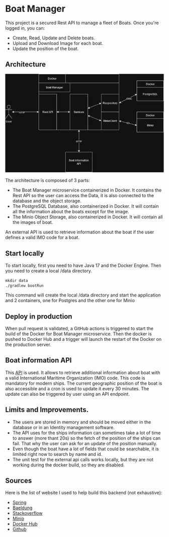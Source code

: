 # Boat Manager

This project is a secured Rest API to manage a fleet of Boats.
Once you're logged in, you can:

- Create, Read, Update and Delete boats.
- Upload and Download Image for each boat.
- Update the position of the boat.

## Architecture

![architecture](architecture.png)

The architecture is composed of 3 parts:

- The Boat Manager microservice containerized in Docker. It contains the Rest API so the user can access the Data, it is
  also connected to the database and the object storage.
- The PostgreSQL Database, also containerized in Docker. It will contain all the information about the boats except for
  the image.
- The Minio Object Storage, also containerized in Docker. It will contain all the images of boat.

An external API is used to retrieve information about the boat if the user defines a valid IMO code for a boat.

## Start locally

To start locally, first you need to have Java 17 and the Docker Engine. Then you need to create a local /data directory.

```shell
mkdir data
./gradlew bootRun
```

This command will create the local /data directory and start the application and 2 containers, one for Postgres and the
other one for Minio

## Deploy in production

When pull request is validated, a GitHub actions is triggered to start the build of the Docker for Boat
Manager microservice. Then the docker is pushed to Docker Hub and a trigger will launch the restart of the Docker on
the production server.

## Boat information API

This [API](https://zylalabs.com/api-marketplace/shipping/vessel+information+and+route+tracking+api/1835/) is used.
It allows to retrieve additional information about boat with a valid International Maritime
Organization (IMO) code. This code is mandatory for modern ships.
The current geographic position of the boat is also accessible and a cron is used to update it every 30 minutes. The
update can also be triggered by user using an API endpoint.

## Limits and Improvements.

- The users are stored in memory and should be moved either in the database or in an Identity management software.
- The API uses for the ships information can sometimes take a lot of time to answer (more thant 20s) so the fetch of
  the position of the ships can fail. That why the user can ask for an update of the position manually.
- Even though the boat have a lot of fields that could be searchable, it is limited right now to search by name and id.
- The unit test for the external api calls works locally, but they are not working during the docker build, so they
  are disabled.

## Sources

Here is the list of website I used to help build this backend (not exhaustive):

- [Spring](https://spring.io/)
- [Baeldung](https://www.baeldung.com)
- [Stackoverflow](https://stackoverflow.com)
- [Minio](https://min.io/)
- [Docker Hub](https://hub.docker.com)
- [Github](https://github.com)